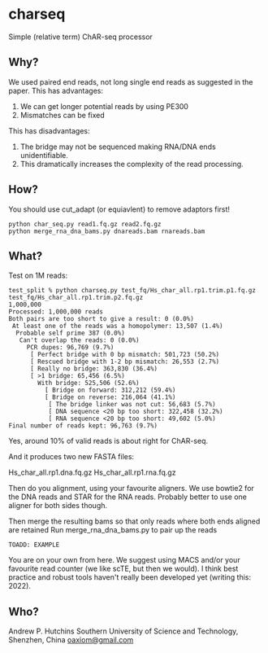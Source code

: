 # charseq
Simple (relative term) ChAR-seq processor

## Why?
We used paired end reads, not long single end reads as suggested in the paper.
This has advantages:
1. We can get longer potential reads by using PE300
2. Mismatches can be fixed

This has disadvantages:
1. The bridge may not be sequenced making RNA/DNA ends unidentifiable.
2. This dramatically increases the complexity of the read processing.

## How?

You should use cut_adapt (or equiavlent) to remove adaptors first!

```
python char_seq.py read1.fq.gz read2.fq.gz
python merge_rna_dna_bams.py dnareads.bam rnareads.bam
```

## What?

Test on 1M reads:

```
test_split % python charseq.py test_fq/Hs_char_all.rp1.trim.p1.fq.gz test_fq/Hs_char_all.rp1.trim.p2.fq.gz
1,000,000
Processed: 1,000,000 reads
Both pairs are too short to give a result: 0 (0.0%)
 At least one of the reads was a homopolymer: 13,507 (1.4%)
  Probable self prime 387 (0.0%)
   Can't overlap the reads: 0 (0.0%)
     PCR dupes: 96,769 (9.7%)
      [ Perfect bridge with 0 bp mismatch: 501,723 (50.2%)
      [ Rescued bridge with 1-2 bp mismatch: 26,553 (2.7%)
      [ Really no bridge: 363,830 (36.4%)
      [ >1 bridge: 65,456 (6.5%)
        With bridge: 525,506 (52.6%)
          [ Bridge on forward: 312,212 (59.4%)
          [ Bridge on reverse: 216,064 (41.1%)
           [ The bridge linker was not cut: 56,683 (5.7%)
           [ DNA sequence <20 bp too short: 322,458 (32.2%)
           [ RNA sequence <20 bp too short: 49,602 (5.0%)
Final number of reads kept: 96,763 (9.7%)
```

Yes, around 10% of valid reads is about right for ChAR-seq.

And it produces two new FASTA files:

Hs_char_all.rp1.dna.fq.gz
Hs_char_all.rp1.rna.fq.gz

Then do you alignment, using your favourite aligners.
We use bowtie2 for the DNA reads and STAR for the RNA reads. Probably better to use one 
aligner for both sides though.

Then merge the resulting bams so that only reads where both ends aligned are retained
Run merge_rna_dna_bams.py to pair up the reads 

```
TOADD: EXAMPLE
```

You are on your own from here. We suggest using MACS and/or your favourite read counter 
(we like scTE, but then we would). I think best practice and robust tools haven't 
really been developed yet (writing this: 2022).

## Who?

Andrew P. Hutchins
Southern University of Science and Technology,
Shenzhen, China
oaxiom@gmail.com


